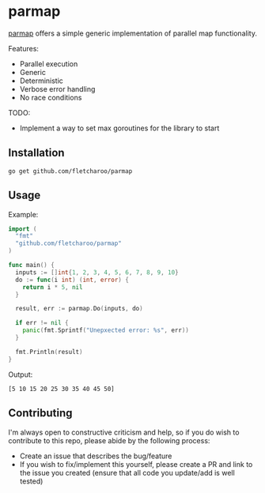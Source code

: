 # parmap
[parmap](https://github.com/fletcharoo/parmap) offers a simple generic implementation of parallel map functionality.

Features:
* Parallel execution
* Generic
* Deterministic
* Verbose error handling
* No race conditions

TODO:
* Implement a way to set max goroutines for the library to start

## Installation
`go get github.com/fletcharoo/parmap`

## Usage
Example:
```go
import (
  "fmt"
  "github.com/fletcharoo/parmap"
)

func main() {
  inputs := []int{1, 2, 3, 4, 5, 6, 7, 8, 9, 10}
  do := func(i int) (int, error) {
    return i * 5, nil
  }

  result, err := parmap.Do(inputs, do)

  if err != nil {
    panic(fmt.Sprintf("Unepxected error: %s", err))
  }

  fmt.Println(result)
}
```
Output:
```
[5 10 15 20 25 30 35 40 45 50]
```

## Contributing
I'm always open to constructive criticism and help, so if you do wish to contribute to this repo, please abide by the following process:
* Create an issue that describes the bug/feature
* If you wish to fix/implement this yourself, please create a PR and link to the issue you created (ensure that all code you update/add is well tested)
